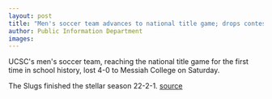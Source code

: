 ```yaml
---
layout: post
title: "Men's soccer team advances to national title game; drops contest 4-0"
author: Public Information Department
images:
---
```


UCSC's men's soccer team, reaching the national title game for the first time in school history, lost 4-0 to Messiah College on Saturday.

The Slugs finished the stellar season 22-2-1.
[source](http://www1.ucsc.edu/currents/04-05/11-29/brief-soccer.asp "Permalink to brief-soccer")

